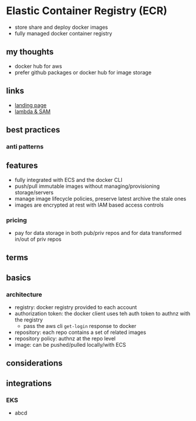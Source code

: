 # Elastic Container Registry (ECR)

- store share and deploy docker images
- fully managed docker container registry

## my thoughts

- docker hub for aws
- prefer github packages or docker hub for image storage

## links

- [landing page](https://aws.amazon.com/ecr/?did=ap_card&trk=ap_card)
- [lambda & SAM](https://aws.amazon.com/blogs/compute/using-container-image-support-for-aws-lambda-with-aws-sam/)

## best practices

### anti patterns

## features

- fully integrated with ECS and the docker CLI
- push/pull immutable images without managing/provisioning storage/servers
- manage image lifecycle policies, preserve latest archive the stale ones
- images are encrypted at rest with IAM based access controls

### pricing

- pay for data storage in both pub/priv repos and for data transformed in/out of priv repos

## terms

## basics

### architecture

- registry: docker registry provided to each account
- authorization token: the docker client uses teh auth token to authnz with the registry
  - pass the aws cli `get-login` response to docker
- repository: each repo contains a set of related images
- repository policy: authnz at the repo level
- image: can be pushed/pulled locally/with ECS

## considerations

## integrations

### EKS

- abcd
